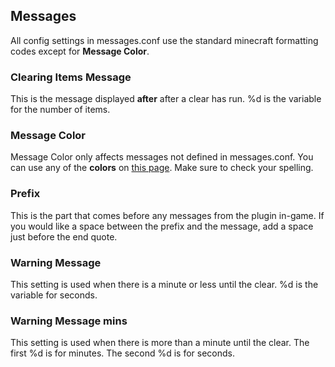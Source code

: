 ## Messages
All config settings in messages.conf use the standard minecraft formatting codes except for **Message Color**.


### Clearing Items Message
This is the message displayed **after** after a clear has run.
%d is the variable for the number of items.

### Message Color
Message Color only affects messages not defined in messages.conf.
You can use any of the **colors** on [this page](https://jd.spongepowered.org/7.1.0/org/spongepowered/api/text/format/TextColors.html).
Make sure to check your spelling.

### Prefix
This is the part that comes before any messages from the plugin in-game.
If you would like a space between the prefix and the message, add a space just before the end quote.

### Warning Message
This setting is used when there is a minute or less until the clear.
%d is the variable for seconds.

### Warning Message mins
This setting is used when there is more than a minute until the clear.
The first %d is for minutes.
The second %d is for seconds.
